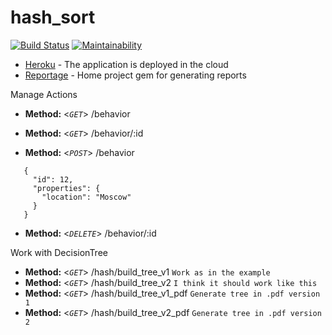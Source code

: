 # hash_sort

[![Build Status](https://travis-ci.org/SerafimD/hash_sort.svg?branch=master)](https://travis-ci.org/SerafimD/hash_sort)
[![Maintainability](https://api.codeclimate.com/v1/badges/7f367cb2598f92583212/maintainability)](https://codeclimate.com/github/SerafimD/hash_sort/maintainability)

* [Heroku] - The application is deployed in the cloud
* [Reportage] - Home project gem for generating reports

Manage Actions
* **Method:**
<_`GET`_> /behavior

* **Method:**
<_`GET`_> /behavior/:id
* **Method:**
<_`POST`_> /behavior
```
   {
     "id": 12,
     "properties": {
       "location": "Moscow"
     }
   }
```
* **Method:**
<_`DELETE`_> /behavior/:id

Work with DecisionTree
* **Method:**
<_`GET`_> /hash/build_tree_v1
`Work as in the example`
* **Method:**
<_`GET`_> /hash/build_tree_v2
`I think it should work like this`
* **Method:**
<_`GET`_> /hash/build_tree_v1_pdf
`Generate tree in .pdf version 1`
* **Method:**
<_`GET`_> /hash/build_tree_v2_pdf
`Generate tree in .pdf version 2`

[Heroku]: <https://mighty-earth-34915.herokuapp.com/>
[Reportage]: <https://github.com/SerafimD/reportage>